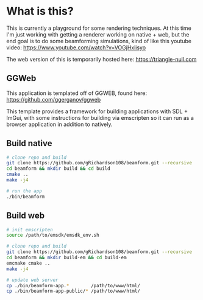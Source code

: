 # What is this?
This is currently a playground for some rendering techniques. At this time I'm just working with getting a renderer
working on native + web, but the end goal is to do some beamforming simulations, kind of like this youtube video:
https://www.youtube.com/watch?v=VOGjHxlisyo

The web version of this is temporarily hosted here: https://triangle-null.com

## GGWeb
This application is templated off of GGWEB, found here:
https://github.com/ggerganov/ggweb

This template provides a framework for building applications with SDL + ImGui, with some instructions for building
via emscripten so it can run as a browser application in addition to natively.

## Build native

```bash
# clone repo and build
git clone https://github.com/gRichardson108/beamform.git --recursive
cd beamform && mkdir build && cd build
cmake ..
make -j4

# run the app
./bin/beamform
```

## Build web

```bash
# init emscripten
source /path/to/emsdk/emsdk_env.sh

# clone repo and build
git clone https://github.com/gRichardson108/beamform.git --recursive
cd beamform && mkdir build-em && cd build-em
emcmake cmake ..
make -j4

# update web server
cp ./bin/beamform-app.*        /path/to/www/html/
cp ./bin/beamform-app-public/* /path/to/www/html/
```
